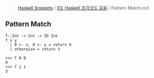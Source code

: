 > [Haskell Snippets](../README.md) / [03. Haskell 조각코드 모음](README.md) / Pattern Match.md
## Pattern Match
```
f::Int -> Int -> IO Int
f x y 
  | 0 <- x, 0 <- y = return 9
  | otherwise = return 3

>>> f 0 0
9
>>> f 1 1
3
```